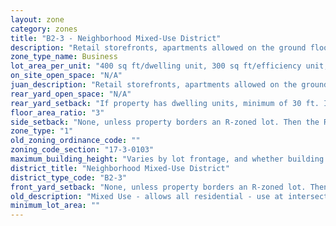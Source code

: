 ```yaml
---
layout: zone
category: zones
title: "B2-3 - Neighborhood Mixed-Use District"
description: "Retail storefronts, apartments allowed on the ground floor. Intended to spur development in commercial corridors with low demand for retail."
zone_type_name: Business
lot_area_per_unit: "400 sq ft/dwelling unit, 300 sq ft/efficiency unit, 200 sq ft/SRO unit"
on_site_open_space: "N/A"
juan_description: "Retail storefronts, apartments allowed on the ground floor. Intended to spur development in commercial corridors with low demand for retail."
rear_yard_open_space: "N/A"
rear_yard_setback: "If property has dwelling units, minimum of 30 ft. If its rear property line borders the side property line of an R-zoned lot, the rear setback must equal the side setback of the R-zoned lot. If rear line borders the R lot&#39;s rear line, setback must be at least 16 ft."
floor_area_ratio: "3"
side_setback: "None, unless property borders an R-zoned lot. Then the R lot&#39;s front setback applies."
zone_type: "1"
old_zoning_ordinance_code: ""
zoning_code_section: "17-3-0103"
maximum_building_height: "Varies by lot frontage, and whether building has ground-floor commercial space. (See 17-3-0408)"
district_title: "Neighborhood Mixed-Use District"
district_type_code: "B2-3"
front_yard_setback: "None, unless property borders an R-zoned lot. Then the front setback must be at least 50% of the R lot&#39;s front setback. (See 17-3-0404.)"
old_description: "Mixed Use - allows all residential - use at intersections &amp; on low traffic &amp; low volume streets."
minimum_lot_area: ""
---
```

